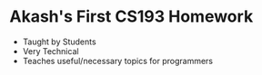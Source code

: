 # Akash's First CS193 Homework
- Taught by Students
- Very Technical
- Teaches useful/necessary topics for programmers
